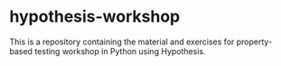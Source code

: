 # hypothesis-workshop
This is a repository containing the material and exercises for property-based testing workshop in Python using Hypothesis.
